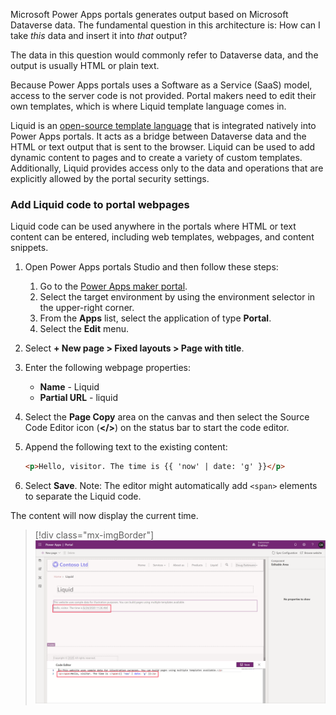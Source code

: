 Microsoft Power Apps portals generates output based on Microsoft Dataverse data. The fundamental question in this architecture is: How can I take *this* data and insert it into *that* output?

The data in this question would commonly refer to Dataverse data, and the output is usually HTML or plain text.

Because Power Apps portals uses a Software as a Service (SaaS) model, access to the server code is not provided. Portal makers need to edit their own templates, which is where Liquid template language comes in.

Liquid is an [open-source template language](http://dotliquidmarkup.org/?azure-portal=true) that is integrated natively into Power Apps portals. It acts as a bridge between Dataverse data and the HTML or text output that is sent to the browser. Liquid can be used to add dynamic content to pages and to create a variety of custom templates. Additionally, Liquid provides access only to the data and operations that are explicitly allowed by the portal security settings.

### Add Liquid code to portal webpages

Liquid code can be used anywhere in the portals where HTML or text content can be entered, including web templates, webpages, and content snippets.

1. Open Power Apps portals Studio and then follow these steps:

   1. Go to the [Power Apps maker portal](https://make.powerapps.com/?azure-portal=true).
   1. Select the target environment by using the environment selector in the upper-right corner.
   1. From the **Apps** list, select the application of type **Portal**.
   1. Select the **Edit** menu.

1. Select **+ New page > Fixed layouts > Page with title**.

1. Enter the following webpage properties:

   - **Name** - Liquid
   - **Partial URL** - liquid

1. Select the **Page Copy** area on the canvas and then select the Source Code Editor icon (**</>**) on the status bar to start the code editor.

1. Append the following text to the existing content:

   ```html
   <p>Hello, visitor. The time is {{ 'now' | date: 'g' }}</p>
   ```

1. Select **Save**. Note: The editor might automatically add `<span>` elements to separate the Liquid code.

The content will now display the current time.

   > [!div class="mx-imgBorder"]
   > [![Liquid sample](../media/liquid-start.png)](../media/liquid-start.png#lightbox)
